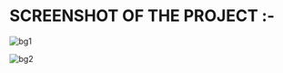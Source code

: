 # SCREENSHOT OF THE PROJECT :-

![bg1](https://github.com/askanladji20/Mental_Health_Assesment/assets/143890464/65ed637a-93b5-482d-ac78-995aa0dc296f)

![bg2](https://github.com/askanladji20/Mental_Health_Assesment/assets/143890464/deb59e4d-2994-4aa3-9827-d0da1e04c532)
